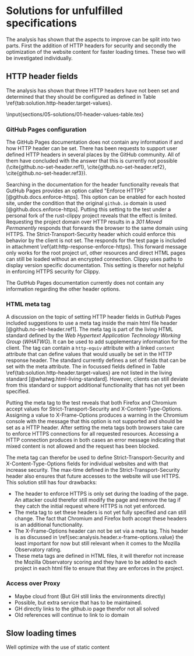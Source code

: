 # Solutions for unfulfilled specifications
The analysis has shown that the aspects to improve can be split into two parts. First the addition of HTTP headers for security and secondly the optimization of the website content for faster loading times. These two will be investigated individually.

## HTTP header fields
The analysis has shown that three HTTP headers have not been set and determined that they should be configured as defined in Table \ref{tab:solution.http-header.target-values}.

\input{sections/05-solutions/01-header-values-table.tex}

### GitHub Pages configuration 
The GitHub Pages documentation does not contain any information if and how HTTP header can be set. There has been requests to support user defined HTTP headers in several places by the GitHub community. All of them have concluded with the answer that this is currently not possible (\cite{github.no-set-header.ref1}, \cite{github.no-set-header.ref2}, \cite{github.no-set-header.ref3}).

Searching in the documentation for the header functionality reveals that GutHub Pages provides an option called "Enforce HTTPS" [@github.docs.enforce-https]. This option can be enabled for each hosted site, under the condition that the original `github.io` domain is used [@github.docs.enforce-https]. Putting this setting to the test under a personal fork of the rust-clippy project reveals that the effect is limited. Requesting the project domain over HTTP results in a _301 Moved Permanently_ responds that forwards the browser to the same domain using HTTPS. The Strict-Transport-Security header which could enforce this behavior by the client is not set. The responds for the test page is included in attachment \ref{att:http-response-enforce-https}. This forward message only works for the root project url, other resources and direct HTML pages can still be loaded without an encrypted connection. Clippy uses paths to display version specific documentation. This setting is therefor not helpful in enforcing HTTPS security for Clippy.

The GutHub Pages documentation currently does not contain any information regarding the other header options.

### HTML meta tag
A discussion on the topic of setting HTTP header fields in GutHub Pages included suggestions to use a meta tag inside the main html file header [@github.no-set-header.ref1]. The meta tag is part of the living HTML standard defined by the _Web Hypertext Application Technology Working Group_ (_WHATWG_). It can be used to add supplementary information for the client. The tag can contain a `http-equiv` attribute with a linked `content` attribute that can define values that would usually be set in the HTTP response header. The standard currently defines a set of fields that can be set with the meta attribute. The in focussed fields defined in Table \ref{tab:solution.http-header.target-values} are not listed in the living standard [@whatwg.html-living-standard]. However, clients can still deviate from this standard or support additional functionality that has not yet been specified. 

Putting the meta tag to the test reveals that both Firefox and Chromium accept values for Strict-Transport-Security and X-Content-Type-Options. Assigning a value to X-Frame-Options produces a warning in the Chromium console with the message that this option is not supported and should be set as a HTTP header. After setting the meta tags both browsers take care to enforce HTTPS connections for all requested resources. Accessing a HTTP connection produces in both cases an error message indicating that mixed content is not allowed and the request has been blocked.

The meta tag can therefor be used to define Strict-Transport-Security and X-Content-Type-Options fields for individual websites and with that increase security. The max-time defined in the Strict-Transport-Security header also ensures that future accesses to the website will use HTTPS. This solution still has four drawbacks:

* The header to enforce HTTPS is only set during the loading of the page. An attacker could therefor still modify the page and remove the tag if they catch the initial request where HTTPS is not yet enforced.
* The meta tag to set these headers is not yet fully specified and can still change. The fact that Chromium and Firefox both accept these headers is an additional functionality.
* The X-Frame-Options header can not be set via a meta tag. This header is as discussed in \ref{sec:analysis.header.x-frame-options.value} the least important for now but still relevant when it comes to the Mozilla Observatory rating.
* These meta tags are defined in HTML files, it will therefor not increase the Mozilla Observatory scoring and they have to be added to each project in each html file to ensure that they are enforces in the project.

### Access over Proxy
* Maybe cloud front (But GH still links the environments directly)
* Possible, but extra service that has to be maintained. 
* GH directly links to the github.io page therefor not all solved
* Old references will continue to link to io domain

## Slow loading times
Well optimize with the use of static content